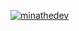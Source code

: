 [![minathedev](https://github-readme-stats.vercel.app/api?username=minathedev)](https://github.com/anuraghazra/github-readme-stats)
